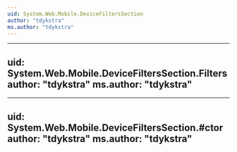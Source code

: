 ```yaml
---
uid: System.Web.Mobile.DeviceFiltersSection
author: "tdykstra"
ms.author: "tdykstra"
---
```


---
uid: System.Web.Mobile.DeviceFiltersSection.Filters
author: "tdykstra"
ms.author: "tdykstra"
---

---
uid: System.Web.Mobile.DeviceFiltersSection.#ctor
author: "tdykstra"
ms.author: "tdykstra"
---
